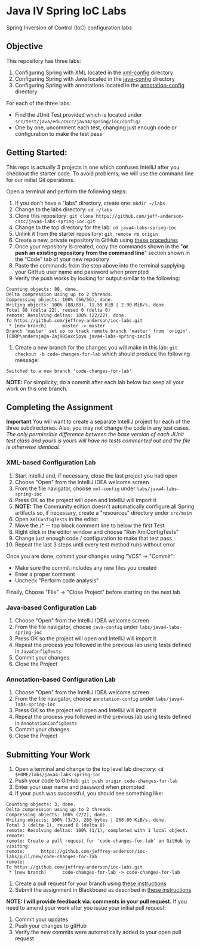 # Java IV Spring IoC Labs

Spring Inversion of Control (IoC) configuration labs

## Objective

This repository has three labs:
1. Configuring Spring with XML located in the [xml-config](xml-config) directory
1. Configuring Spring with Java located in the [java-config](java-config) directory
1. Configuring Spring with annotations located in the [annotation-config](annotation-config) directory

For each of the three labs:
* Find the JUnit Test provided which is located under ``src/test/java/edu/cscc/java4/spring/ioc/config/``
* One by one, uncomment each test, changing just enough code or configuration to
make the test pass

## Getting Started:

This repo is actually 3 projects in one which confuses IntelliJ after you checkout the starter code. To avoid problems, we will use the command line for our initial Git operations.

Open a terminal and perform the following steps:

1. If you don't have a "labs" directory, create one: ``mkdir ~/labs``
1. Change to the labs directory: ``cd ~/labs``
1. Clone this repository: ``git clone https://github.com/jeff-anderson-cscc/java4-labs-spring-ioc.git``
1. Change to the top directory for the lab: ``cd java4-labs-spring-ioc``
1. Unlink it from the starter repository: ``git remote rm origin``
1. Create a new, private repository in GitHub using [these procedures](https://help.github.com/en/articles/creating-a-new-repository)
1. Once your repository is created, copy the commands shown in the "**or push an existing repository from the command line**" section shown in the "Code" tab of your new repository
1. Paste the commands from the step above into the terminal supplying your GitHub user name and password when prompted
1. Verify the push works by looking for output similar to the following:
```
Counting objects: 88, done.
Delta compression using up to 2 threads.
Compressing objects: 100% (56/56), done.
Writing objects: 100% (88/88), 11.59 KiB | 2.90 MiB/s, done.
Total 88 (delta 22), reused 0 (delta 0)
remote: Resolving deltas: 100% (22/22), done.
To https://github.com/jeffrey-anderson/ioc-labs.git
 * [new branch]      master -> master
Branch 'master' set up to track remote branch 'master' from 'origin'.
[CORP\andersja@a-2aj985axc5pyu java4-labs-spring-ioc]$
```
1. Create a new branch for the changes you will make in this lab: ``git checkout -b code-changes-for-lab`` which should produce the following message:
```
Switched to a new branch 'code-changes-for-lab'
```

**NOTE:** For simplicity, do a commit after each lab below but keep all your work on this one branch.

## Completing the Assignment

__Important__ You will want to create a separate IntelliJ project for each of the three subdirectories.
Also, you may not change the code in any test cases. _The only permissible difference between the base version of each JUnit test class and yours is yours will have no tests commented out and the file is otherwise identical._

### XML-based Configuration Lab
1. Start IntelliJ and, if necessary, close the last project you had open
1. Choose "Open" from the IntelliJ IDEA welcome screen
1. From the file navigator, choose ``xml-config`` under ``labs/java4-labs-spring-ioc``
1. Press OK so the project will open and IntelliJ will import it
1. __NOTE:__ The Community edition doesn't automatically configure all Spring artifacts so, if necessary, create a "resources" directory under ``src/main``
1. Open ``XmlConfigTests`` in the editor
1. Move the /* -- top block comment line to below the first Test
1. Right click in the editor window and choose "Run XmlConfigTests"
1. Change just enough code / configuration to make that test pass
1. Repeat the last 3 steps until every test method runs without error

Once you are done, commit your changes using "VCS" -> "Commit":
* Make sure the commit includes any new files you created
* Enter a proper comment
* Uncheck "Perform code analysis"

Finally, Choose "File" -> "Close Project" before starting on the next lab

### Java-based Configuration Lab
1. Choose "Open" from the IntelliJ IDEA welcome screen
1. From the file navigator, choose ``java-config`` under ``labs/java4-labs-spring-ioc``
1. Press OK so the project will open and IntelliJ will import it
1. Repeat the process you followed in the previous lab using tests defined in
``JavaConfigTests``
1. Commit your changes
1. Close the Project

### Annotation-based Configuration Lab
1. Choose "Open" from the IntelliJ IDEA welcome screen
1. From the file navigator, choose ``annotation-config`` under ``labs/java4-labs-spring-ioc``
1. Press OK so the project will open and IntelliJ will import it
1. Repeat the process you followed in the previous lab using tests defined in
``AnnotationConfigTests``
1. Commit your changes
1. Close the Project

## Submitting Your Work

1. Open a terminal and change to the top level lab directory: ``cd $HOME/labs/java4-labs-spring-ioc``
1. Push your code to GitHub: ``git push origin code-changes-for-lab``
1. Enter your user name and password when prompted
1. If your push was successful, you should see something like:
```
Counting objects: 3, done.
Delta compression using up to 2 threads.
Compressing objects: 100% (2/2), done.
Writing objects: 100% (3/3), 268 bytes | 268.00 KiB/s, done.
Total 3 (delta 1), reused 0 (delta 0)
remote: Resolving deltas: 100% (1/1), completed with 1 local object.
remote:
remote: Create a pull request for 'code-changes-for-lab' on GitHub by visiting:
remote:      https://github.com/jeffrey-anderson/ioc-labs/pull/new/code-changes-for-lab
remote:
To https://github.com/jeffrey-anderson/ioc-labs.git
 * [new branch]      code-changes-for-lab -> code-changes-for-lab
```
1. Create a pull request for your branch using [these instructions](https://github.com/jeff-anderson-cscc/submitting-assignments-lab#once-you-are-ready-to-submit-your-work-for-grading)
1. Submit the assignment in Blackboard as described in [these instructions](https://github.com/jeff-anderson-cscc/submitting-assignments-lab#once-your-pull-request-is-created-and-i-am-added-as-a-reviewer)

__NOTE: I will provide feedback via. comments in your pull request.__
If you need to amend your work after you issue your initial pull request:

1. Commit your updates
1. Push your changes to gitHub
1. Verify the new commits were automatically added to your open pull request
